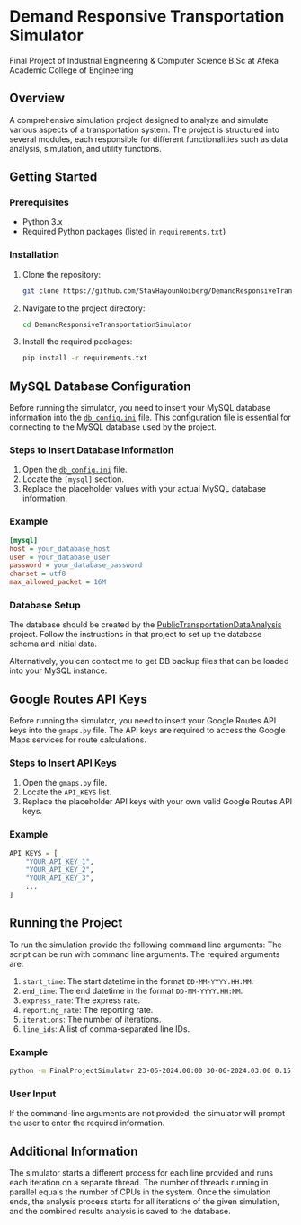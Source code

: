 # Demand Responsive Transportation Simulator
Final Project of Industrial Engineering & Computer Science B.Sc at Afeka Academic College of Engineering

## Overview
A comprehensive simulation project designed to analyze and simulate various aspects of a transportation system. The project is structured into several modules, each responsible for different functionalities such as data analysis, simulation, and utility functions.

## Getting Started

### Prerequisites
- Python 3.x
- Required Python packages (listed in `requirements.txt`)

### Installation
1. Clone the repository:
    ```sh
    git clone https://github.com/StavHayounNoiberg/DemandResponsiveTransportationSimulator.git
    ```
2. Navigate to the project directory:
    ```sh
    cd DemandResponsiveTransportationSimulator
    ```
3. Install the required packages:
    ```sh
    pip install -r requirements.txt
    ```

## MySQL Database Configuration

Before running the simulator, you need to insert your MySQL database information into the [`db_config.ini`](#file:db_config.ini-context) file. This configuration file is essential for connecting to the MySQL database used by the project.

### Steps to Insert Database Information

1. Open the [`db_config.ini`](#file:db_config.ini-context) file.
2. Locate the `[mysql]` section.
3. Replace the placeholder values with your actual MySQL database information.

### Example

```ini
[mysql]
host = your_database_host
user = your_database_user
password = your_database_password
charset = utf8
max_allowed_packet = 16M
```

### Database Setup

The database should be created by the [PublicTransportationDataAnalysis](https://github.com/StavHayounNoiberg/PublicTransportationDataAnalysis) project. Follow the instructions in that project to set up the database schema and initial data.

Alternatively, you can contact me to get DB backup files that can be loaded into your MySQL instance.

## Google Routes API Keys

Before running the simulator, you need to insert your Google Routes API keys into the `gmaps.py` file. The API keys are required to access the Google Maps services for route calculations.

### Steps to Insert API Keys

1. Open the `gmaps.py` file.
2. Locate the `API_KEYS` list.
3. Replace the placeholder API keys with your own valid Google Routes API keys.

### Example

```python
API_KEYS = [
    "YOUR_API_KEY_1",
    "YOUR_API_KEY_2",
    "YOUR_API_KEY_3",
    ...
]
```

## Running the Project
To run the simulation provide the following command line arguments:
The script can be run with command line arguments. The required arguments are:

1. `start_time`: The start datetime in the format `DD-MM-YYYY.HH:MM`.
2. `end_time`: The end datetime in the format `DD-MM-YYYY.HH:MM`.
3. `express_rate`: The express rate.
4. `reporting_rate`: The reporting rate.
5. `iterations`: The number of iterations.
6. `line_ids`: A list of comma-separated line IDs.

### Example

```sh
python -m FinalProjectSimulator 23-06-2024.00:00 30-06-2024.03:00 0.15 0.15 8 22064-1-#, 15025-1-0
```

### User Input
If the command-line arguments are not provided, the simulator will prompt the user to enter the required information.

## Additional Information
The simulator starts a different process for each line provided and runs each iteration on a separate thread.
The number of threads running in parallel equals the number of CPUs in the system.
Once the simulation ends, the analysis process starts for all iterations of the given simulation, and the combined results analysis is saved to the database.
